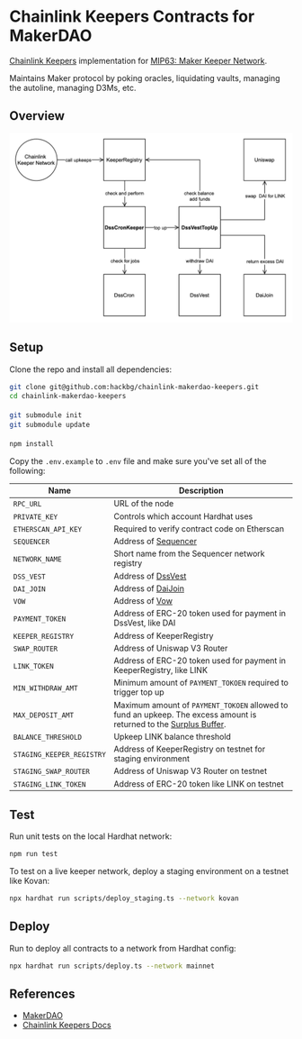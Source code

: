 # Chainlink Keepers Contracts for MakerDAO

[Chainlink Keepers](https://docs.chain.link/docs/chainlink-keepers/introduction) implementation for [MIP63: Maker Keeper Network](https://forum.makerdao.com/t/mip63-maker-keeper-network/12091).

Maintains Maker protocol by poking oracles, liquidating vaults, managing the autoline, managing D3Ms, etc.

## Overview

![Architecture](/docs/overview.png)

## Setup

Clone the repo and install all dependencies:

```bash
git clone git@github.com:hackbg/chainlink-makerdao-keepers.git
cd chainlink-makerdao-keepers

git submodule init
git submodule update

npm install
```

Copy the `.env.example` to `.env` file and make sure you've set all of the following:

| Name                      | Description                                                                                                                                                                                        |
| ------------------------- | -------------------------------------------------------------------------------------------------------------------------------------------------------------------------------------------------- |
| `RPC_URL`                 | URL of the node                                                                                                                                                                                    |
| `PRIVATE_KEY`             | Controls which account Hardhat uses                                                                                                                                                                |
| `ETHERSCAN_API_KEY`       | Required to verify contract code on Etherscan                                                                                                                                                      |
| `SEQUENCER`               | Address of [Sequencer](https://github.com/makerdao/dss-cron/)                                                                                                                                      |
| `NETWORK_NAME`            | Short name from the Sequencer network registry                                                                                                                                                     |
| `DSS_VEST`                | Address of [DssVest](https://github.com/makerdao/dss-vest)                                                                                                                                         |
| `DAI_JOIN`                | Address of [DaiJoin](https://docs.makerdao.com/smart-contract-modules/collateral-module/join-detailed-documentation#3-key-mechanisms-and-concepts)                                                 |
| `VOW`                     | Address of [Vow](https://docs.makerdao.com/smart-contract-modules/system-stabilizer-module/vow-detailed-documentation)                                                                             |
| `PAYMENT_TOKEN`           | Address of ERC-20 token used for payment in DssVest, like DAI                                                                                                                                      |
| `KEEPER_REGISTRY`         | Address of KeeperRegistry                                                                                                                                                                          |
| `SWAP_ROUTER`             | Address of Uniswap V3 Router                                                                                                                                                                       |
| `LINK_TOKEN`              | Address of ERC-20 token used for payment in KeeperRegistry, like LINK                                                                                                                              |
| `MIN_WITHDRAW_AMT`        | Minimum amount of `PAYMENT_TOKOEN` required to trigger top up                                                                                                                                      |
| `MAX_DEPOSIT_AMT`         | Maximum amount of `PAYMENT_TOKOEN` allowed to fund an upkeep. The excess amount is returned to the [Surplus Buffer](https://manual.makerdao.com/parameter-index/core/param-system-surplus-buffer). |
| `BALANCE_THRESHOLD`       | Upkeep LINK balance threshold                                                                                                                                                                      |
| `STAGING_KEEPER_REGISTRY` | Address of KeeperRegistry on testnet for staging environment                                                                                                                                       |
| `STAGING_SWAP_ROUTER`     | Address of Uniswap V3 Router on testnet                                                                                                                                                            |
| `STAGING_LINK_TOKEN`      | Address of ERC-20 token like LINK on testnet                                                                                                                                                       |

## Test

Run unit tests on the local Hardhat network:

```bash
npm run test
```

To test on a live keeper network, deploy a staging environment on a testnet like Kovan:

```bash
npx hardhat run scripts/deploy_staging.ts --network kovan
```

## Deploy

Run to deploy all contracts to a network from Hardhat config:

```bash
npx hardhat run scripts/deploy.ts --network mainnet
```

## References

- [MakerDAO](https://makerdao.com/en/)
- [Chainlink Keepers Docs](https://docs.chain.link/docs/chainlink-keepers/introduction/)
